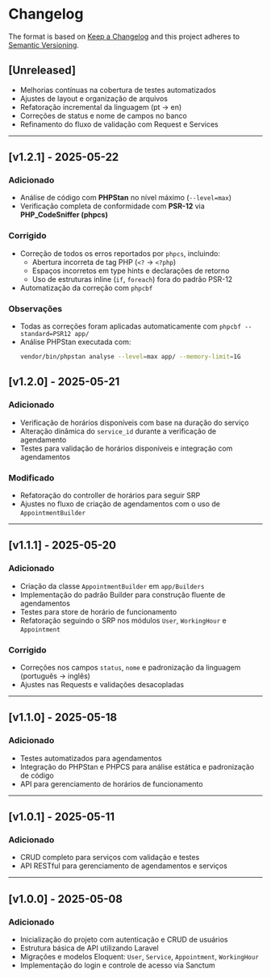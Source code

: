 # Changelog

The format is based on [Keep a Changelog](http://keepachangelog.com/)
and this project adheres to [Semantic Versioning](http://semver.org/).

## [Unreleased]

- Melhorias contínuas na cobertura de testes automatizados
- Ajustes de layout e organização de arquivos
- Refatoração incremental da linguagem (pt → en)
- Correções de status e nome de campos no banco
- Refinamento do fluxo de validação com Request e Services

---
## [v1.2.1] - 2025-05-22

### Adicionado
- Análise de código com **PHPStan** no nível máximo (`--level=max`)
- Verificação completa de conformidade com **PSR-12** via **PHP_CodeSniffer (phpcs)**

### Corrigido
- Correção de todos os erros reportados por `phpcs`, incluindo:
  - Abertura incorreta de tag PHP (`<?` → `<?php`)
  - Espaços incorretos em type hints e declarações de retorno
  - Uso de estruturas inline (`if`, `foreach`) fora do padrão PSR-12
- Automatização da correção com `phpcbf`

### Observações
- Todas as correções foram aplicadas automaticamente com `phpcbf --standard=PSR12 app/`
- Análise PHPStan executada com:  
  ```bash
  vendor/bin/phpstan analyse --level=max app/ --memory-limit=1G

## [v1.2.0] - 2025-05-21

### Adicionado
- Verificação de horários disponíveis com base na duração do serviço
- Alteração dinâmica do `service_id` durante a verificação de agendamento
- Testes para validação de horários disponíveis e integração com agendamentos

### Modificado
- Refatoração do controller de horários para seguir SRP
- Ajustes no fluxo de criação de agendamentos com o uso de `AppointmentBuilder`

---

## [v1.1.1] - 2025-05-20

### Adicionado
- Criação da classe `AppointmentBuilder` em `app/Builders`
- Implementação do padrão Builder para construção fluente de agendamentos
- Testes para store de horário de funcionamento
- Refatoração seguindo o SRP nos módulos `User`, `WorkingHour` e `Appointment`

### Corrigido
- Correções nos campos `status`, `nome` e padronização da linguagem (português → inglês)
- Ajustes nas Requests e validações desacopladas

---

## [v1.1.0] - 2025-05-18

### Adicionado
- Testes automatizados para agendamentos
- Integração do PHPStan e PHPCS para análise estática e padronização de código
- API para gerenciamento de horários de funcionamento

---

## [v1.0.1] - 2025-05-11

### Adicionado
- CRUD completo para serviços com validação e testes
- API RESTful para gerenciamento de agendamentos e serviços

---

## [v1.0.0] - 2025-05-08

### Adicionado
- Inicialização do projeto com autenticação e CRUD de usuários
- Estrutura básica de API utilizando Laravel
- Migrações e modelos Eloquent: `User`, `Service`, `Appointment`, `WorkingHour`
- Implementação do login e controle de acesso via Sanctum
